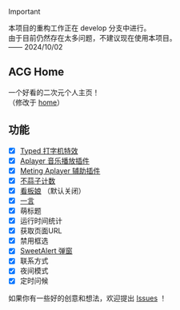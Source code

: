 > [!IMPORTANT]  
> 本项目的重构工作正在 develop 分支中进行。  
> 由于目前仍然存在太多问题，不建议现在使用本项目。  
> —— 2024/10/02

## ACG Home

一个好看的二次元个人主页！  
（修改于 [home](https://github.com/mrxur/home)）

## 功能

- [x] [Typed 打字机特效](https://github.com/mattboldt/typed.js/)
- [x] [Aplayer 音乐播放插件](https://github.com/MoePlayer/APlayer)
- [x] [Meting Aplayer 辅助插件](https://github.com/metowolf/MetingJS)
- [x] [不蒜子计数](http://busuanzi.ibruce.info/)
- [x] [看板娘](https://github.com/stevenjoezhang/live2d-widget) （默认关闭）
- [x] [一言](https://hitokoto.cn/)
- [x] 萌标题
- [x] 运行时间统计
- [x] 获取页面URL
- [x] 禁用框选
- [x] [SweetAlert 弹窗](https://github.com/t4t5/sweetalert)
- [x] 联系方式
- [x] 夜间模式
- [x] 定时问候

如果你有一些好的创意和想法，欢迎提出 [Issues](https://github.com/ChengCheng0v0/ACG-Home/issues) ！
